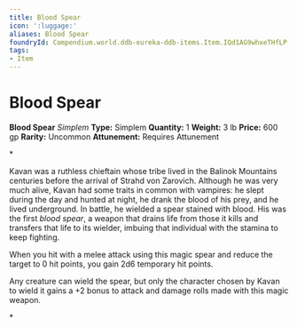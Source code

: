 ```yaml
---
title: Blood Spear
icon: ':luggage:'
aliases: Blood Spear
foundryId: Compendium.world.ddb-eureka-ddb-items.Item.IQd1AG9whxeTHfLP
tags:
- Item
---
```


# Blood Spear

**Blood Spear**
_Simplem_
**Type:** Simplem
**Quantity:** 1
**Weight:** 3 lb
**Price:** 600 gp
**Rarity:** Uncommon
**Attunement:** Requires Attunement

*<p>Kavan was a ruthless chieftain whose tribe lived in the Balinok Mountains centuries before the arrival of Strahd von Zarovich. Although he was very much alive, Kavan had some traits in common with vampires: he slept during the day and hunted at night, he drank the blood of his prey, and he lived underground. In battle, he wielded a spear stained with blood. His was the first *blood spear*, a weapon that drains life from those it kills and transfers that life to its wielder, imbuing that individual with the stamina to keep fighting.

When you hit with a melee attack using this magic spear and reduce the target to 0 hit points, you gain 2d6 temporary hit points.

Any creature can wield the spear, but only the character chosen by Kavan to wield it gains a +2 bonus to attack and damage rolls made with this magic weapon.</p>*